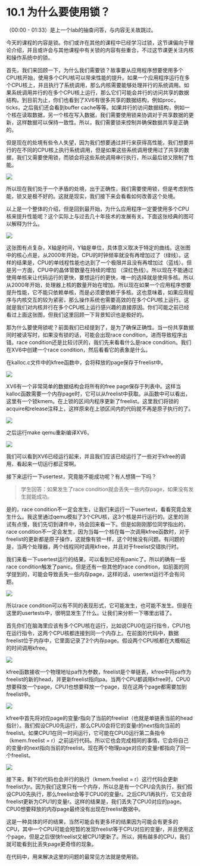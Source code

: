 # 10.1 为什么要使用锁？

（00:00 - 01:33）是上一个lab的抽查问答，与内容无关故跳过。

今天的课程的内容是锁。你们或许在其他的课程中已经学习过锁，这节课偏向于理论介绍，并且或许会与其他课程中有关锁的内容有些重合，不过这节课更关注内核和操作系统中的锁。

首先，我们来回顾一下，为什么我们需要锁？故事要从应用程序想要使用多个CPU核开始，使用多个CPU核可以带来性能的提升。如果一个应用程序运行在多个CPU核上，并且执行了系统调用，那么内核需要能够处理并行的系统调用。如果系统调用并行的在多个CPU核上运行，那么它们可能会并行的访问共享的数据结构。到目前为止，你们也看到了XV6有很多共享的数据结构，例如proc，ticks，之后我们还会看到buffer cache等等。如果并行的访问数据结构，例如一个核在读取数据，另一个核在写入数据，我们需要使用锁来协调对于共享数据的更新，这样数据可以保持一致性。所以，我们需要锁来控制并确保数据共享是正确的。

但是现在的处境有些令人失望，因为我们想要通过并行来获得高性能，我们想要并行的在不同的CPU核上执行系统调用，但是如果这些系统调用使用过了共享的数据，我们又需要使用锁，而锁会将这些系统调用串行执行，所以最后锁又限制了性能。

![](../.gitbook/assets/image%20%28449%29.png)

所以现在我们处于一个矛盾的处境，出于正确性，我们需要使用锁，但是考虑到性能，锁又是极不好的。这就是现实，我们接下来会看看如何改善这个处境。

以上是一个整体的介绍，但是回到最开始，为什么应用程序一定要使用多个CPU核来提升性能呢？这个实际上与过去几十年技术的发展有关。下面这张经典的图可以解释为什么。

![](../.gitbook/assets/image%20%28448%29.png)

这张图有点复杂，X轴是时间，Y轴是单位，具体意义取决于特定的曲线。这张图中的核心点是，从2000年开始，CPU的时钟频率就没有再增加过了（绿线）。这样的结果是，CPU的单线程性能也达到了一个极限并且没有再增加过（蓝线）。但是另一方面，CPU中的晶体管数量在持续的增加 （深红色线）。所以现在不能通过使用单核来让代码运行的更快，要想运行的更快，唯一的选择就是使用多核。所以从2000年开始，处理器上核的数量开始在增加。所以现在如果一个应用程序想要提升性能，它不能只依赖单核，而是必须要依赖于多核。这也意味着，如果应用程序与内核交互的较为紧密，那么操作系统也需要高效的在多个CPU核上运行。这就是我们对内核并行在多个CPU核上运行感兴趣的直接原因。你们可能之前已经看过上面这张图，但我们这里回顾一下背景知识也是极好的。

那为什么要使用锁呢？前面我们已经提到了，是为了确保正确性。当一份共享数据同时被读写时，如果没有锁的话，可能会出现race condition，进而导致程序出错。race condition还是比较讨厌的，我们先来看看什么是race condition。我们在XV6中创建一个race condition，然后看看它的表象是什么。

在kalloc.c文件中的kfree函数中，会将释放的page保存于freelist中。

![](../.gitbook/assets/image%20%28473%29.png)

XV6有一个非常简单的数据结构会将所有的free page保存于列表中。这样当kalloc函数需要一个内存page时，它可以从freelist中获取。从函数中可以看出，这里有一个锁kmem。在上锁的区间内程序更新了freelist。这里我们将锁的acquire和release注释上，这样原来在上锁区间内的代码就不再是原子执行的了。

![](../.gitbook/assets/image%20%28469%29.png)

之后运行make qemu重新编译XV6，

![](../.gitbook/assets/image%20%28460%29.png)

我们可以看到XV6已经运行起来，并且我们应该已经运行了一些对于kfree的调用，看起来一切运行都正常啊。

接下来运行一下usertest，究竟能不能成功呢？有人想猜一下吗？

> 学生回答：如果发生了race condition就会丢失一些内存page，如果没有发生就能成功。

是的，race condition不一定会发生，让我们来运行一下usertest，看看究竟会发生什么。我这里通过qemu模拟了3个CPU核，这3个核是并行运行的。这里的测试有点慢，我们先切到课件中，待会回来看一下。但是如刚刚那位同学指出的，race condition不一定会发生，因为当每一个核在每一次调用kfree函数时，对于freelist的更新都是原子操作，这就像有锁一样，这个时候没有问题。有问题的是，当两个处理器，两个线程同时调用kfree，并且对于freelist交错执行时。

我们来看一下usertest运行的结果，可以看到已经有panic了。所以的确有一些race condition触发了panic。但是还有一些其他的race condition，如前面的同学提到的，可能会导致丢失一些内存page，这样的话，usertest运行不会有问题。

![](../.gitbook/assets/image%20%28476%29.png)

所以race condition可以有不同的表现形式，它可能发生，也可能不发生。但是在这里的usertests中，很明显发生了什么。让我们来分析一下哪里出错了。

首先你们在脑海里应该有多个CPU核在运行，比如说CPU0在运行指令，CPU1也在运行指令，这两个CPU核都连接到同一个内存上。在前面的代码中，数据freelist位于内存中，它里面记录了2个内存page。假设两个CPU核都在大概相近的时间调用kfree。

![](../.gitbook/assets/image%20%28462%29.png)

kfree函数接收一个物理地址pa作为参数，freelist是个单链表，kfree中将pa作为freelist的新的head，并更新freelist指向pa。当两个CPU都调用kfree时，CPU0想要释放一个page，CPU1也想要释放一个page，现在这两个page都需要加到freelist中。

![](../.gitbook/assets/image%20%28480%29.png)

kfree中首先将对应page的变量r指向了当前的freelist（也就是单链表当前的head指针）。我们假设CPU0先运行，那么CPU0会将它的变量r的next指向当前的freelist。如果CPU1在同一时间运行，它可能在CPU0运行第二条指令（kmem.freelist = r）之前运行代码。所以它也会完成相同的事情，它会将自己的变量r的next指向当前的freelist。现在两个物理page对应的变量r都指向了同一个freelist。

![](../.gitbook/assets/image%20%28445%29.png)

接下来，剩下的代码也会并行的执行（kmem.freelist = r）这行代码会更新freelist为r。因为我们这里只有一个内存，所以总是有一个CPU会先执行，我们假设CPU0先执行，那么freelist会等于CPU0的变量r。之后CPU1再执行，它又会将freelist更新为CPU1的变量r。这样的结果是，我们丢失了CPU0对应的page。CPU0想要释放的内存page最终没有出现在freelist数据中。

这是一种具体的坏的结果，当然可能会有更多坏的结果因为可能会有更多的CPU，其中一个CPU可能会短暂的发现freelist等于CPU对应的变量r，并且使用这个page，但是之后很快freelist又被CPU1更新了。所以，拥有越多的CPU，我们就可能看到比丢失page更奇怪的现象。

在代码中，用来解决这里的问题的最常见方法就是使用锁。

